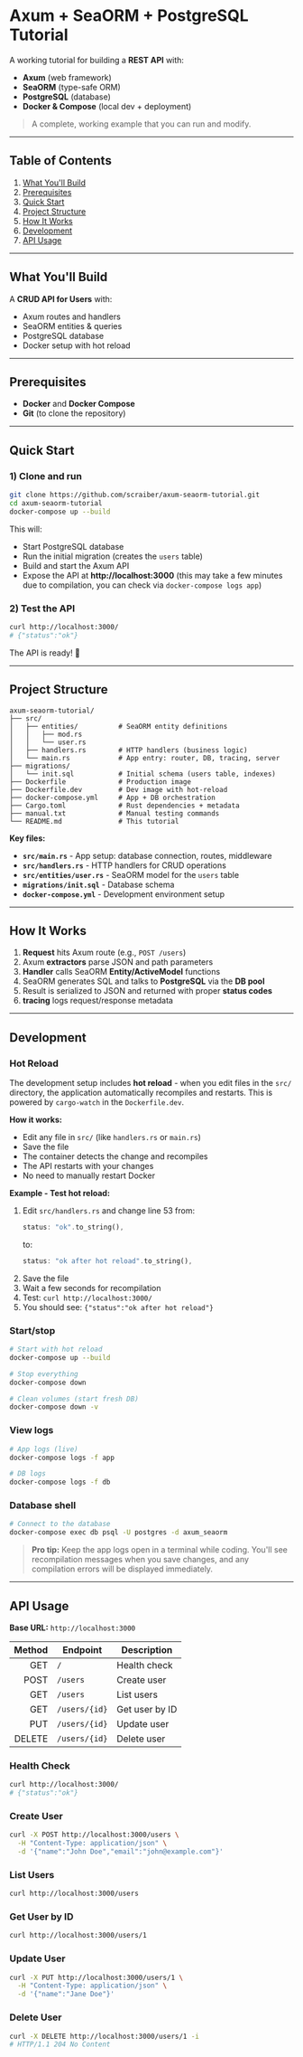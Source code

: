 # Axum + SeaORM + PostgreSQL Tutorial

A working tutorial for building a **REST API** with:

* **Axum** (web framework)
* **SeaORM** (type-safe ORM)
* **PostgreSQL** (database)
* **Docker & Compose** (local dev + deployment)

> A complete, working example that you can run and modify.

---

## Table of Contents

1. [What You'll Build](#what-youll-build)
2. [Prerequisites](#prerequisites)
3. [Quick Start](#quick-start)
4. [Project Structure](#project-structure)
5. [How It Works](#how-it-works)
6. [Development](#development)
7. [API Usage](#api-usage)

---

## What You'll Build

A **CRUD API for Users** with:

* Axum routes and handlers
* SeaORM entities & queries
* PostgreSQL database
* Docker setup with hot reload

---

## Prerequisites

* **Docker** and **Docker Compose**
* **Git** (to clone the repository)

---

## Quick Start

### 1) Clone and run

```bash
git clone https://github.com/scraiber/axum-seaorm-tutorial.git
cd axum-seaorm-tutorial
docker-compose up --build
```

This will:
* Start PostgreSQL database
* Run the initial migration (creates the `users` table)
* Build and start the Axum API
* Expose the API at **http://localhost:3000** (this may take a few minutes due to compilation, you can check via `docker-compose logs app`)

### 2) Test the API

```bash
curl http://localhost:3000/
# {"status":"ok"}
```

The API is ready! 🎉

---

## Project Structure

```
axum-seaorm-tutorial/
├── src/
│   ├── entities/          # SeaORM entity definitions
│   │   ├── mod.rs
│   │   └── user.rs
│   ├── handlers.rs        # HTTP handlers (business logic)
│   └── main.rs            # App entry: router, DB, tracing, server
├── migrations/
│   └── init.sql           # Initial schema (users table, indexes)
├── Dockerfile             # Production image
├── Dockerfile.dev         # Dev image with hot-reload
├── docker-compose.yml     # App + DB orchestration
├── Cargo.toml             # Rust dependencies + metadata
├── manual.txt             # Manual testing commands
└── README.md              # This tutorial
```

**Key files:**

* **`src/main.rs`** - App setup: database connection, routes, middleware
* **`src/handlers.rs`** - HTTP handlers for CRUD operations
* **`src/entities/user.rs`** - SeaORM model for the `users` table
* **`migrations/init.sql`** - Database schema
* **`docker-compose.yml`** - Development environment setup

---

## How It Works

1. **Request** hits Axum route (e.g., `POST /users`)
2. Axum **extractors** parse JSON and path parameters
3. **Handler** calls SeaORM **Entity/ActiveModel** functions
4. SeaORM generates SQL and talks to **PostgreSQL** via the **DB pool**
5. Result is serialized to JSON and returned with proper **status codes**
6. **tracing** logs request/response metadata

---

## Development

### Hot Reload

The development setup includes **hot reload** - when you edit files in the `src/` directory, the application automatically recompiles and restarts. This is powered by `cargo-watch` in the `Dockerfile.dev`.

**How it works:**
- Edit any file in `src/` (like `handlers.rs` or `main.rs`)
- Save the file
- The container detects the change and recompiles
- The API restarts with your changes
- No need to manually restart Docker

**Example - Test hot reload:**
1. Edit `src/handlers.rs` and change line 53 from:
   ```rust
   status: "ok".to_string(),
   ```
   to:
   ```rust
   status: "ok after hot reload".to_string(),
   ```
2. Save the file
3. Wait a few seconds for recompilation
4. Test: `curl http://localhost:3000/`
5. You should see: `{"status":"ok after hot reload"}`

### Start/stop

```bash
# Start with hot reload
docker-compose up --build

# Stop everything
docker-compose down

# Clean volumes (start fresh DB)
docker-compose down -v
```

### View logs

```bash
# App logs (live)
docker-compose logs -f app

# DB logs
docker-compose logs -f db
```

### Database shell

```bash
# Connect to the database
docker-compose exec db psql -U postgres -d axum_seaorm
```

> **Pro tip:** Keep the app logs open in a terminal while coding. You'll see recompilation messages when you save changes, and any compilation errors will be displayed immediately.

---

## API Usage

**Base URL:** `http://localhost:3000`

| Method | Endpoint      | Description    |
| -----: | ------------- | -------------- |
|    GET | `/`           | Health check   |
|   POST | `/users`      | Create user    |
|    GET | `/users`      | List users     |
|    GET | `/users/{id}` | Get user by ID |
|    PUT | `/users/{id}` | Update user    |
| DELETE | `/users/{id}` | Delete user    |

### Health Check

```bash
curl http://localhost:3000/
# {"status":"ok"}
```

### Create User

```bash
curl -X POST http://localhost:3000/users \
  -H "Content-Type: application/json" \
  -d '{"name":"John Doe","email":"john@example.com"}'
```

### List Users

```bash
curl http://localhost:3000/users
```

### Get User by ID

```bash
curl http://localhost:3000/users/1
```

### Update User

```bash
curl -X PUT http://localhost:3000/users/1 \
  -H "Content-Type: application/json" \
  -d '{"name":"Jane Doe"}'
```

### Delete User

```bash
curl -X DELETE http://localhost:3000/users/1 -i
# HTTP/1.1 204 No Content
```
